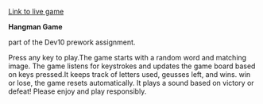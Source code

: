 [Link to live game](https://sparky-92-cau.github.io/hangman.html)


**Hangman Game** 


part of the Dev10 prework assignment.

Press any key to play.The game starts with a random word and matching image. The game listens 
for keystrokes and updates the game board based on keys pressed.It keeps track of letters used, 
geusses left, and wins. win or lose, the game resets automatically. It plays a sound based on
victory or defeat! Please enjoy and play responsibly. 



